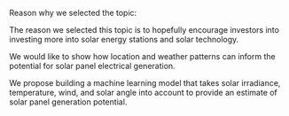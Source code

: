 Reason why we selected the topic:

The reason we selected this topic is to hopefully encourage investors into investing more into solar energy stations and solar technology. 

We would like to show how location and weather patterns can inform the potential for solar panel electrical generation.

We propose building a machine learning model that takes solar irradiance, temperature, wind, and solar angle into account to provide an estimate of solar panel generation potential. 
